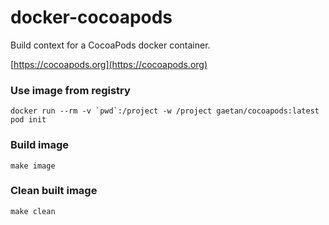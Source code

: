 # docker-cocoapods

Build context for a CocoaPods docker container.

[https://cocoapods.org](https://cocoapods.org)

### Use image from registry

```
docker run --rm -v `pwd`:/project -w /project gaetan/cocoapods:latest pod init
```

### Build image

```
make image
```

### Clean built image

```
make clean
```